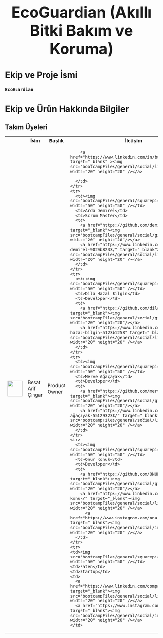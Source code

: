 <center><h1 style="font-size: 50px;">EcoGuardian  (Akıllı Bitki Bakım ve Koruma)</h1></center>
 
  # Ekip ve Proje İsmi

  ### **`EcoGuardian`**

  # Ekip ve Ürün Hakkında Bilgiler

  ## Takım Üyeleri

  <table>
    <tr>
      <th></th>
      <th>İsim</th>
      <th>Başlık</th>
      <th>İletişim</th>
    </tr>
    <tr>
      <td><img src="bootcampFiles/general/squarepics/burak.png" width="50" height="50" /></td>
      <td>Besat Arif Çıngar</td>
      <td>Product Owner</td>
      <td>

        <a href="https://www.linkedin.com/in/burakcevheroglu/" target="_blank" ><img src="bootcampFiles/general/social/linkedin.png" width="20" height="20" /></a>
      
      </td>
    </tr>
    <tr>
      <td><img src="bootcampFiles/general/squarepics/arda.png" width="50" height="50" /></td>
      <td>Arda Demirel</td>
      <td>Scrum Master</td>
      <td>
        <a href="https://github.com/demirelarda" target="_blank"><img src="bootcampFiles/general/social/github.png" width="20" height="20"/></a>
        <a href="https://www.linkedin.com/in/arda-demirel-9020b8233/" target="_blank"><img src="bootcampFiles/general/social/linkedin.png" width="20" height="20" /></a>
      </td>
    </tr>
    <tr>
      <td><img src="bootcampFiles/general/squarepics/hazal.png" width="50" height="50" /></td>
      <td>Dila Hazal Bilgin</td>
      <td>Developer</td>
      <td>
        <a href="https://github.com/dilahazalbilgin" target="_blank"><img src="bootcampFiles/general/social/github.png" width="20" height="20"/></a>
        <a href="https://www.linkedin.com/in/dila-hazal-bilgin-5123b1258" target="_blank"><img src="bootcampFiles/general/social/linkedin.png" width="20" height="20" /></a>
      </td>
    </tr>
    <tr>
      <td><img src="bootcampFiles/general/squarepics/merve.png" width="50" height="50" /></td>
      <td>Merve Ağaçayak</td>
      <td>Developer</td>
      <td>
        <a href="https://github.com/merveaa" target="_blank"><img src="bootcampFiles/general/social/github.png" width="20" height="20"/></a>
        <a href="https://www.linkedin.com/in/merve-ağaçayak-551293238/" target="_blank"><img src="bootcampFiles/general/social/linkedin.png" width="20" height="20" /></a>
      </td>
    </tr>
    <tr>
      <td><img src="bootcampFiles/general/squarepics/onur.png" width="50" height="50" /></td>
      <td>Onur Konuk</td>
      <td>Developer</td>
      <td>
        <a href="https://github.com/ONUR603445" target="_blank"><img src="bootcampFiles/general/social/github.png" width="20" height="20"/></a>
        <a href="https://www.linkedin.com/in/onur-konuk/" target="_blank"><img src="bootcampFiles/general/social/linkedin.png" width="20" height="20" /></a>
          <a href="https://www.instagram.com/onur___konuk" target="_blank"><img src="bootcampFiles/general/social/instagram.png" width="20" height="20" /></a>
      </td>
    </tr>
    <tr>
    <td><img src="bootcampFiles/general/squarepics/appicon.png" width="50" height="50" /></td>
    <td>zaten</td>
    <td>Startup</td>
    <td>
      <a href="https://www.linkedin.com/company/zatenapp" target="_blank"><img src="bootcampFiles/general/social/linkedin.png" width="20" height="20" /></a>
      <a href="https://www.instagram.com/zaten.app/" target="_blank"><img src="bootcampFiles/general/social/instagram.png" width="20" height="20" /></a>
    </td>
  </tr>
  </table>
